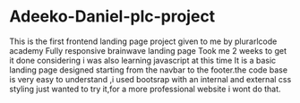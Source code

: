 # Adeeko-Daniel-plc-project
This is the first frontend landing page project given to me by plurarlcode academy
Fully responsive brainwave landing page 
Took me 2 weeks to get it done considering i was also learning javascript at this time
It is a basic landing page designed starting from the navbar to the footer.the code base is very easy to understand ,i used bootsrap with an internal and external css styling just wanted to try it,for a more professional website i wont do that.
